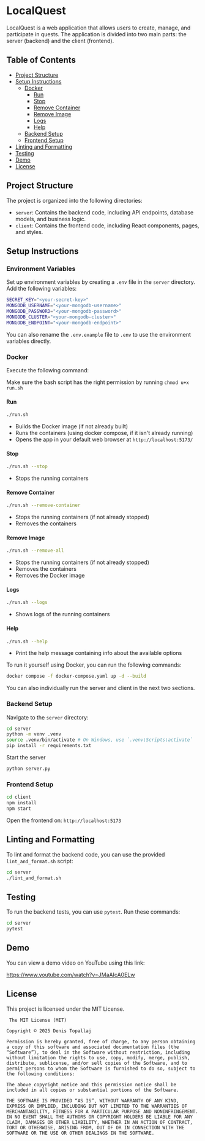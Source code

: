 # LocalQuest

LocalQuest is a web application that allows users to create, manage, and participate in quests. The application is divided into two main parts: the server (backend) and the client (frontend).

## Table of Contents

- [Project Structure](#project-structure)
- [Setup Instructions](#setup-instructions)
  - [Docker](#docker)
    - [Run](#run)
    - [Stop](#stop)
    - [Remove Container](#remove-container)
    - [Remove Image](#remove-image)
    - [Logs](#logs)
    - [Help](#help)
  - [Backend Setup](#backend-setup)
  - [Frontend Setup](#frontend-setup)
- [Linting and Formatting](#linting-and-formatting)
- [Testing](#testing)
- [Demo](#demo)
- [License](#license)

## Project Structure

The project is organized into the following directories:

- `server`: Contains the backend code, including API endpoints, database models, and business logic.
- `client`: Contains the frontend code, including React components, pages, and styles.

## Setup Instructions

### Environment Variables

Set up environment variables by creating a `.env` file in the `server` directory. Add the following variables:

```bash
SECRET_KEY="<your-secret-key>"
MONGODB_USERNAME="<your-mongodb-username>"
MONGODB_PASSWORD="<your-mongodb-password>"
MONGODB_CLUSTER="<your-mongodb-cluster>"
MONGODB_ENDPOINT="<your-mongodb-endpoint>"
```

You can also rename the `.env.example` file to `.env` to use the environment variables directly.

### Docker

Execute the following command:

Make sure the bash script has the right permission by running `chmod u+x run.sh`

#### Run

```bash
./run.sh
```

- Builds the Docker image (if not already built)
- Runs the containers (using docker compose, if it isn't already running)
- Opens the app in your default web browser at `http://localhost:5173/`

#### Stop

```bash
./run.sh --stop
```

- Stops the running containers

#### Remove Container

```bash
./run.sh --remove-container
```

- Stops the running containers (if not already stopped)
- Removes the containers

#### Remove Image

```bash
./run.sh --remove-all
```

- Stops the running containers (if not already stopped)
- Removes the containers
- Removes the Docker image

#### Logs

```bash
./run.sh --logs
```

- Shows logs of the running containers

#### Help

```bash
./run.sh --help
```

- Print the help message containing info about the available options

To run it yourself using Docker, you can run the following commands:

```bash
docker compose -f docker-compose.yaml up -d --build
```

You can also individually run the server and client in the next two sections.

### Backend Setup

Navigate to the `server` directory:

```bash
cd server
python -m venv .venv
source .venv/bin/activate # On Windows, use `.venv\Scripts\activate`
pip install -r requirements.txt
```

Start the server

```bash
python server.py
```

### Frontend Setup

```bash
cd client
npm install
npm start
```

Open the frontend on: `http://localhost:5173`

## Linting and Formatting

To lint and format the backend code, you can use the provided `lint_and_format.sh` script:

```bash
cd server
./lint_and_format.sh
```

## Testing

To run the backend tests, you can use `pytest`. Run these commands:

```bash
cd server
pytest
```

## Demo

You can view a demo video on YouTube using this link:

<https://www.youtube.com/watch?v=JMaAIcA0ELw>

## License

This project is licensed under the MIT License.

```plaintext
 The MIT License (MIT)

Copyright © 2025 Denis Topallaj

Permission is hereby granted, free of charge, to any person obtaining a copy of this software and associated documentation files (the “Software”), to deal in the Software without restriction, including without limitation the rights to use, copy, modify, merge, publish, distribute, sublicense, and/or sell copies of the Software, and to permit persons to whom the Software is furnished to do so, subject to the following conditions:

The above copyright notice and this permission notice shall be included in all copies or substantial portions of the Software.

THE SOFTWARE IS PROVIDED “AS IS”, WITHOUT WARRANTY OF ANY KIND, EXPRESS OR IMPLIED, INCLUDING BUT NOT LIMITED TO THE WARRANTIES OF MERCHANTABILITY, FITNESS FOR A PARTICULAR PURPOSE AND NONINFRINGEMENT. IN NO EVENT SHALL THE AUTHORS OR COPYRIGHT HOLDERS BE LIABLE FOR ANY CLAIM, DAMAGES OR OTHER LIABILITY, WHETHER IN AN ACTION OF CONTRACT, TORT OR OTHERWISE, ARISING FROM, OUT OF OR IN CONNECTION WITH THE SOFTWARE OR THE USE OR OTHER DEALINGS IN THE SOFTWARE.
```
